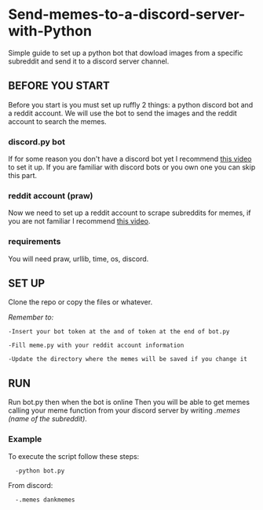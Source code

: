 # Send-memes-to-a-discord-server-with-Python
Simple guide to set up a python bot that dowload images from a specific subreddit and send it to a discord server channel.

## BEFORE YOU START
  Before you start is you must set up ruffly 2 things: a python discord bot and a reddit account.
  We will use the bot to send the images and the reddit account to search the memes.

### discord.py bot
  If for some reason you don't have a discord bot yet I recommend [this video](https://www.youtube.com/watch?v=nW8c7vT6Hl4) to set it up.
  If you are familiar with discord bots or you own one you can skip this part.

### reddit account (praw)
  Now we need to set up a reddit account to scrape subreddits for memes, if you are not familiar I recommend [this video](https://www.youtube.com/watch?v=gIZJQmX-55U).
  
### requirements
  You will need praw, urllib, time, os, discord.

## SET UP
  Clone the repo or copy the files or whatever.
  
  _Remember to:_
  
    -Insert your bot token at the and of token at the end of bot.py
    
    -Fill meme.py with your reddit account information
    
    -Update the directory where the memes will be saved if you change it

## RUN
  Run bot.py then when the bot is online 
  Then you will be able to get memes calling your meme function from your discord server by writing _.memes (name of the subreddit)_.

### Example
  To execute the script follow these steps:
      
      -python bot.py
      
  From discord:
      
      -.memes dankmemes
      
      
